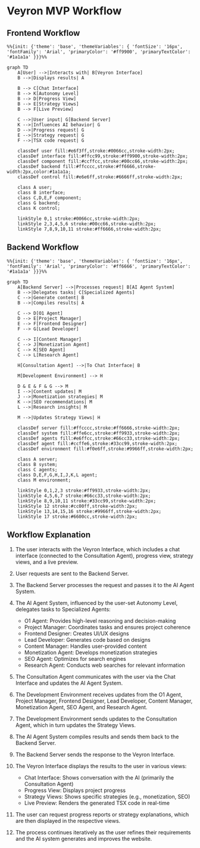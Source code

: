 # Veyron MVP Workflow

## Frontend Workflow

```mermaid
%%{init: {'theme': 'base', 'themeVariables': { 'fontSize': '16px', 'fontFamily': 'Arial', 'primaryColor': '#ff9900', 'primaryTextColor': '#1a1a1a' }}}%%

graph TD
    A[User] -->|Interacts with| B[Veyron Interface]
    B -->|Displays results| A
    
    B --> C[Chat Interface]
    B --> K[Autonomy Level]
    B --> D[Progress View]
    B --> E[Strategy Views]
    B --> F[Live Preview]
    
    C -->|User input| G[Backend Server]
    K -->|Influences AI behavior| G
    D -->|Progress request| G
    E -->|Strategy request| G
    F -->|TSX code request| G
    
    classDef user fill:#e6f3ff,stroke:#0066cc,stroke-width:2px;
    classDef interface fill:#ffcc99,stroke:#ff9900,stroke-width:2px;
    classDef component fill:#ccffcc,stroke:#00cc66,stroke-width:2px;
    classDef backend fill:#ffcccc,stroke:#ff6666,stroke-width:2px,color:#1a1a1a;
    classDef control fill:#e6e6ff,stroke:#6666ff,stroke-width:2px;
    
    class A user;
    class B interface;
    class C,D,E,F component;
    class G backend;
    class K control;
    
    linkStyle 0,1 stroke:#0066cc,stroke-width:2px;
    linkStyle 2,3,4,5,6 stroke:#00cc66,stroke-width:2px;
    linkStyle 7,8,9,10,11 stroke:#ff6666,stroke-width:2px;
```

## Backend Workflow

```mermaid
%%{init: {'theme': 'base', 'themeVariables': { 'fontSize': '16px', 'fontFamily': 'Arial', 'primaryColor': '#ff6666', 'primaryTextColor': '#1a1a1a' }}}%%

graph TD
    A[Backend Server] -->|Processes request| B[AI Agent System]
    B -->|Delegates tasks| C[Specialized Agents]
    C -->|Generate content| B
    B -->|Compiles results| A
    
    C --> D[O1 Agent]
    D --> E[Project Manager]
    E --> F[Frontend Designer]
    F --> G[Lead Developer]
    
    C --> I[Content Manager]
    C --> J[Monetization Agent]
    C --> K[SEO Agent]
    C --> L[Research Agent]
    
    H[Consultation Agent] -->|To Chat Interface| B
    
    M[Development Environment] --> H
    
    D & E & F & G --> M
    I -->|Content updates| M
    J -->|Monetization strategies| M
    K -->|SEO recommendations| M
    L -->|Research insights| M
    
    M -->|Updates Strategy Views| H
    
    classDef server fill:#ffcccc,stroke:#ff6666,stroke-width:2px;
    classDef system fill:#ffe6cc,stroke:#ff9933,stroke-width:2px;
    classDef agents fill:#e6ffcc,stroke:#66cc33,stroke-width:2px;
    classDef agent fill:#ccffe6,stroke:#33cc99,stroke-width:2px;
    classDef environment fill:#f0e6ff,stroke:#9966ff,stroke-width:2px;
    
    class A server;
    class B system;
    class C agents;
    class D,E,F,G,H,I,J,K,L agent;
    class M environment;
    
    linkStyle 0,1,2,3 stroke:#ff9933,stroke-width:2px;
    linkStyle 4,5,6,7 stroke:#66cc33,stroke-width:2px;
    linkStyle 8,9,10,11 stroke:#33cc99,stroke-width:2px;
    linkStyle 12 stroke:#cc00ff,stroke-width:2px;
    linkStyle 13,14,15,16 stroke:#9966ff,stroke-width:2px;
    linkStyle 17 stroke:#6600cc,stroke-width:2px;
```

## Workflow Explanation

1. The user interacts with the Veyron Interface, which includes a chat interface (connected to the Consultation Agent), progress view, strategy views, and a live preview.

2. User requests are sent to the Backend Server.

3. The Backend Server processes the request and passes it to the AI Agent System.

4. The AI Agent System, influenced by the user-set Autonomy Level, delegates tasks to Specialized Agents:
   - O1 Agent: Provides high-level reasoning and decision-making
   - Project Manager: Coordinates tasks and ensures project coherence
   - Frontend Designer: Creates UI/UX designs
   - Lead Developer: Generates code based on designs
   - Content Manager: Handles user-provided content
   - Monetization Agent: Develops monetization strategies
   - SEO Agent: Optimizes for search engines
   - Research Agent: Conducts web searches for relevant information

5. The Consultation Agent communicates with the user via the Chat Interface and updates the AI Agent System.

6. The Development Environment receives updates from the O1 Agent, Project Manager, Frontend Designer, Lead Developer, Content Manager, Monetization Agent, SEO Agent, and Research Agent.

7. The Development Environment sends updates to the Consultation Agent, which in turn updates the Strategy Views.

8. The AI Agent System compiles results and sends them back to the Backend Server.

9. The Backend Server sends the response to the Veyron Interface.

10. The Veyron Interface displays the results to the user in various views:
    - Chat Interface: Shows conversation with the AI (primarily the Consultation Agent)
    - Progress View: Displays project progress
    - Strategy Views: Shows specific strategies (e.g., monetization, SEO)
    - Live Preview: Renders the generated TSX code in real-time

11. The user can request progress reports or strategy explanations, which are then displayed in the respective views.

12. The process continues iteratively as the user refines their requirements and the AI system generates and improves the website.
